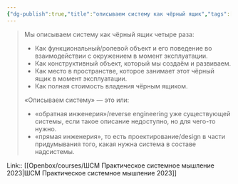 ```yaml
---
{"dg-publish":true,"title":"описываем систему как чёрный ящик","tags":["quotes"],"date":"2023-03-19T09:38:11+04:00","modified_at":"2023-06-26T10:33:54+03:00","alias":"описываем систему как чёрный ящик","dg-path":"/quotes/202303190938.md","permalink":"/quotes/202303190938/","dgPassFrontmatter":true}
---
```



> Мы описываем систему как чёрный ящик четыре раза:
> -   Как функциональный/ролевой объект и его поведение во взаимодействии с окружением в момент эксплуатации.
> -   Как конструктивный объект, который мы создаём и развиваем.
> -   Как место в пространстве, которое занимает этот чёрный ящик в момент эксплуатации.
> -   Как полная стоимость владения чёрным ящиком.
> 
> «Описываем систему» — это или:
> -   «обратная инженерия»/reverse engineering уже существующей системы, если такое описание недоступно,  но для чего-то нужно.
> -   «прямая инженерия», то есть проектирование/design в части придумывания того, какая нужна система в составе надсистемы.

Link:: [[Openbox/courses/ШСМ Практическое системное мышление 2023\|ШСМ Практическое системное мышление 2023]]
